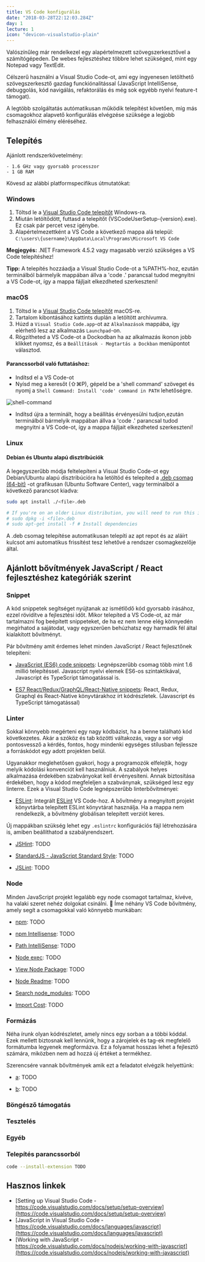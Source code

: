 ```yaml
---
title: VS Code konfigurálás
date: "2018-03-28T22:12:03.284Z"
day: 1
lecture: 1
icon: "devicon-visualstudio-plain"
---
```


Valószínűleg már rendelkezel egy alapértelmezett szövegszerkesztővel a számítógépeden. De webes fejlesztéshez többre lehet szükséged, mint egy Notepad vagy TextEdit. 

Célszerű használni a Visual Studio Code-ot, ami egy ingyenesen letölthető szövegszerkesztő gazdag funckiónalitással (JavaScript IntelliSense, debuggolás, kód navigálás, refaktorálás és még sok egyébb nyelvi feature-t támogat).

A legtöbb szolgáltatás autómatikusan működik telepítést követően, míg más csomagokhoz alapvető konfigurálás elvégzése szüksége a legjobb felhasználói élmény eléréséhez.

## Telepítés

Ajánlott rendszerkövetelmény:
```
- 1.6 GHz vagy gyorsabb processzor
- 1 GB RAM
```

Kövesd az alábbi platformspecifikus útmutatókat:

### Windows

1. Töltsd le a [Visual Studio Code telepítőt](https://go.microsoft.com/fwlink/?LinkID=534107) Windows-ra.
2. Miután letöltődött, futtasd a telepítőt (VSCodeUserSetup-{version}.exe). Ez csak pár percet vesz igénybe.
3. Alapértelmezettként a VS Code a következő mappa alá települ:
```C:\users\{username}\AppData\Local\Programs\Microsoft VS Code```

<p class="blog-note"><b>Megjegyés:</b> .NET Framework 4.5.2 vagy magasabb verzió szükséges a VS Code telepítéshez!</p>

<p class="blog-note"><b>Tipp:</b> A telepítés hozzáadja a Visual Studio Code-ot a %PATH%-hoz, ezután terminálból bármelyik mappában állva a 'code .' parancsal tudod megnyitni a VS Code-ot, így a mappa fájljait elkezdheted szerkeszteni!</p>

### macOS

1. Töltsd le a [Visual Studio Code telepítőt](https://go.microsoft.com/fwlink/?LinkID=534106) macOS-re.
2. Tartalom kibontásához kattints duplán a letöltött archívumra.
3. Húzd a ```Visual Studio Code.app```-ot az ```Alkalmazások``` mappába, így elérhető lesz az alkalmazás ```Launchpad```-on.
4. Rögzítheted a VS Code-ot a Dockodban ha az alkalmazás ikonon jobb klikket nyomsz, és a ```Beállítások - Megtartás a Dockban``` menüpontot választod.

#### Parancssorból való futtatáshoz:

* Indítsd el a VS Code-ot
* Nyísd meg a keresőt (⇧⌘P), gépeld be a 'shell command' szöveget és nyomj a ```Shell Command: Install 'code' command in PATH``` lehetőségre.

![shell-command](./shell-command.png)

* Indítsd újra a terminált, hogy a beállítás érvényesülni tudjon,ezután terminálból bármelyik mappában állva a 'code .' parancsal tudod megnyitni a VS Code-ot, így a mappa fájljait elkezdheted szerkeszteni!

### Linux

#### Debian és Ubuntu alapú disztribúciók

A legegyszerűbb módja feltelepíteni a Visual Studio Code-ot egy Debian/Ubuntu alapú disztribúcióra ha letöltöd és telepíted a [.deb csomag (64-bit)](https://go.microsoft.com/fwlink/?LinkID=760868) -ot grafikusan (Ubuntu Software Center), vagy terminálból a következő parancsot kiadva: 

```bash
sudo apt install ./<file>.deb

# If you're on an older Linux distribution, you will need to run this instead:
# sudo dpkg -i <file>.deb
# sudo apt-get install -f # Install dependencies
```

A .deb csomag telepítése automatikusan telepíti az apt repot és az aláírt kulcsot ami automatikus frissítést tesz lehetővé a rendszer csomagkezelője által.


## Ajánlott bővítmények JavaScript / React fejlesztéshez kategóriák szerint


### Snippet

A kód snippetek segítséget nyújtanak az ismétlődő kód gyorsabb írásához, ezzel rövidítve a fejlesztési időt. Mikor telepíted a VS Code-ot, az már tartalmazni fog beépített snippeteket, de ha ez nem lenne elég könnyedén megírhatod a sajátodat, vagy egyszerűen behúzhatsz egy harmadik fél által kialakított bővítményt.

Pár bővítmény amit érdemes lehet minden JavaScript / React fejlesztőnek telepíteni:

* [JavaScript (ES6) code snippets](https://marketplace.visualstudio.com/items?itemName=xabikos.JavaScriptSnippets): Legnépszerűbb csomag több mint 1.6 millió telepítéssel. Javascript nyelvi elemek ES6-os szintaktikával, Javascript és TypeScript támogatással is.

* [ES7 React/Redux/GraphQL/React-Native snippets](https://marketplace.visualstudio.com/items?itemName=dsznajder.es7-react-js-snippets): React, Redux, Graphql és React-Native könyvtárakhoz írt kódrészletek. (Javascript és TypeScript támogatással)

### Linter

Sokkal könnyebb megérteni egy nagy kódbázist, ha a benne található kód következetes. Akár a szóköz és tab közötti váltakozás, vagy a sor végi pontosvessző a kérdés, fontos, hogy mindenki egységes stílusban fejlessze a forráskódot egy adott projekten belül.

Ugyanakkor meglehetősen gyakori, hogy a programozók elfelejtik, hogy melyik kódolási konvenciót kell használniuk. A szabályok helyes alkalmazása érdekében szabványokat kell érvényesíteni. Annak biztosítása érdekében, hogy a kódod megfeleljen a szabványnak, szükséged lesz egy linterre. Ezek a Visual Studio Code legnépszerűbb linterbővítményei:

* [ESLint](https://marketplace.visualstudio.com/items?itemName=dbaeumer.vscode-eslint): Integrált [ESLint](https://eslint.org) VS Code-hoz. A bővítmény a megnyitott projekt könyvtárba telepített ESLint könyvtárat használja. Ha a mappa nem rendelkezik, a bővítmény globálisan telepített verziót keres.

Új mappákban szükség lehet egy ```.eslintrc``` konfigurációs fájl létrehozására is, amiben beállíthatod a szabályrendszert.

* [JSHint](https://marketplace.visualstudio.com/items?itemName=dbaeumer.jshint): TODO

* [StandardJS - JavaScript Standard Style](https://marketplace.visualstudio.com/items?itemName=chenxsan.vscode-standardjs): TODO

* [JSLint](https://marketplace.visualstudio.com/items?itemName=ajhyndman.jslint): TODO

### Node

Minden JavaScript projekt legalább egy node csomagot tartalmaz, kívéve, ha valaki szeret nehéz dolgokat csinálni. 🙂 Íme néhány VS Code bővítmény, amely segít a csomagokkal való könnyebb munkában:

* [npm](): TODO

* [npm Intellisense](): TODO

* [Path IntelliSense](): TODO

* [Node exec](): TODO

* [View Node Package](): TODO

* [Node Readme](): TODO

* [Search node_modules](): TODO

* [Import Cost](): TODO


### Formázás

Néha írunk olyan kódrészletet, amely nincs egy sorban a a többi kóddal. Ezek mellett biztosnak kell lennünk, hogy a zárojelek és tag-ek megfelelő formátumba legyenek megformázva. Ez a folyamat hosszas lehet a fejlesztő számára, miközben nem ad hozzá új értéket a termékhez.

Szerencsére vannak bővítmények amik ezt a feladatot elvégzik helyettünk: 

* [a](): TODO

* [b](): TODO

### Böngésző támogatás


### Tesztelés


### Egyéb


### Telepítés parancssorból

```bash
code --install-extension TODO
```


## Hasznos linkek

* [Setting up Visual Studio Code - https://code.visualstudio.com/docs/setup/setup-overview](https://code.visualstudio.com/docs/setup/setup-overview)
* [JavaScript in Visual Studio Code - https://code.visualstudio.com/docs/languages/javascript](https://code.visualstudio.com/docs/languages/javascript)
* [Working with JavaScript - https://code.visualstudio.com/docs/nodejs/working-with-javascript](https://code.visualstudio.com/docs/nodejs/working-with-javascript)